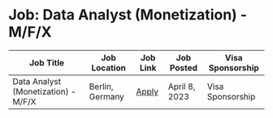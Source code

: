 # Job: Data Analyst (Monetization) - M/F/X

| Job Title | Job Location | Job Link | Job Posted | Visa Sponsorship |
| --- | --- | --- | --- | --- |
| Data Analyst (Monetization) - M/F/X | Berlin, Germany | [Apply](https://boards.eu.greenhouse.io/popcore/jobs/4111527101) | April 8, 2023 | Visa Sponsorship |
